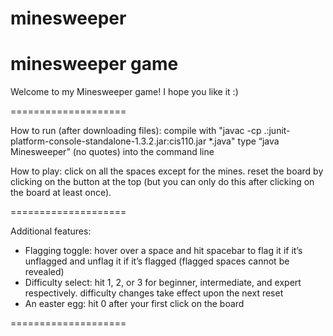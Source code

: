 # minesweeper
minesweeper game
====================

Welcome to my Minesweeper game! I hope you like it :)

====================

How to run (after downloading files): 
	    compile with "javac -cp .:junit-platform-console-standalone-1.3.2.jar:cis110.jar *.java"
            type “java Minesweeper” (no quotes) into the command line

How to play: click on all the spaces except for the mines. reset the board by 
             clicking on the button at the top (but you can only do this after 
             clicking on the board at least once).

====================

Additional features:
- Flagging toggle: hover over a space and hit spacebar to flag it if it’s unflagged 
  and unflag it if it’s flagged (flagged spaces cannot be revealed)
- Difficulty select: hit 1, 2, or 3 for beginner, intermediate, and expert 
  respectively. difficulty changes take effect upon the next reset
- An easter egg: hit 0 after your first click on the board

====================
